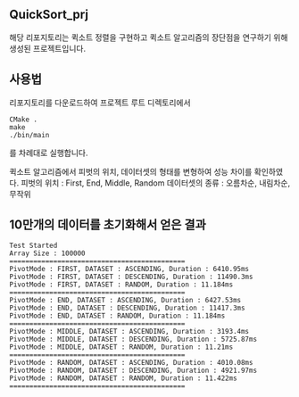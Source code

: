 <h2>
  QuickSort_prj
</h2>
해당 리포지토리는 퀵소트 정렬을 구현하고
퀵소트 알고리즘의 장단점을 연구하기 위해 생성된 프로젝트입니다.
<h2>사용법
</h2>
리포지토리를 다운로드하여 프로젝트 루트 디렉토리에서

```
CMake .
make
./bin/main
```

를 차례대로 실행합니다.


퀵소트 알고리즘에서 피벗의 위치, 데이터셋의 형태를 변형하여 성능 차이를 확인하였다.
피벗의 위치 : First, End, Middle, Random
데이터셋의 종류 : 오름차순, 내림차순, 무작위

<h2>10만개의 데이터를 초기화해서 얻은 결과
</h2>

```
Test Started
Array Size : 100000
============================================
PivotMode : FIRST, DATASET : ASCENDING, Duration : 6410.95ms
PivotMode : FIRST, DATASET : DESCENDING, Duration : 11490.3ms
PivotMode : FIRST, DATASET : RANDOM, Duration : 11.184ms
============================================
PivotMode : END, DATASET : ASCENDING, Duration : 6427.53ms
PivotMode : END, DATASET : DESCENDING, Duration : 11417.3ms
PivotMode : END, DATASET : RANDOM, Duration : 11.184ms
============================================
PivotMode : MIDDLE, DATASET : ASCENDING, Duration : 3193.4ms
PivotMode : MIDDLE, DATASET : DESCENDING, Duration : 5725.87ms
PivotMode : MIDDLE, DATASET : RANDOM, Duration : 11.21ms
============================================
PivotMode : RANDOM, DATASET : ASCENDING, Duration : 4010.08ms
PivotMode : RANDOM, DATASET : DESCENDING, Duration : 4921.97ms
PivotMode : RANDOM, DATASET : RANDOM, Duration : 11.422ms
============================================
```






